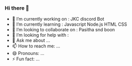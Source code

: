 ### Hi there 👋


- 🔭 I’m currently working on : JKC discord Bot 
- 🌱 I’m currently learning : Javascript Node.js HTML CSS
- 👯 I’m looking to collaborate on : Pasitha snd boon
- 🤔 I’m looking for help with : 
- 💬 Ask me about ...
- 📫 How to reach me: ...
- 😄 Pronouns: ...
- ⚡ Fun fact: ...

